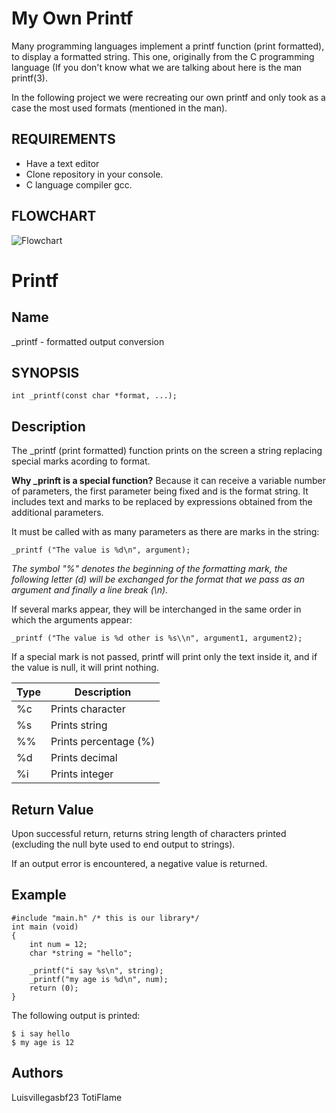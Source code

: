 # My Own Printf
Many programming languages implement a printf function (print formatted), to display a formatted string. This one, originally from the C programming language (If you don't know what we are talking about here is the man printf(3).

In the following project we were recreating our own printf and only took as a case the most used formats (mentioned in the man).

## REQUIREMENTS
 - Have a text editor
 - Clone repository in your console.
 - C language compiler gcc.

## FLOWCHART
![Flowchart](https://user-images.githubusercontent.com/105667854/178328804-5365926c-510c-45a5-8673-d365b2f74d9c.png)

# Printf
## Name
_printf - formatted output conversion

## SYNOPSIS

	int _printf(const char *format, ...);

## Description

The _printf (print formatted) function prints on the screen a string replacing special marks acording to format.

**Why _prinft is a special function?**
Because it can receive a variable number of parameters, the first parameter being fixed and is the format string. It includes text and marks to be replaced by expressions obtained from the additional parameters.

It must be called with as many parameters as there are marks in the string:

	_printf ("The value is %d\n", argument);
*The symbol "%" denotes the beginning of the formatting mark, the following letter (d) will be exchanged for the format that we pass as an argument and finally a line break (\n).*

If several marks appear, they will be interchanged in the same order in which the arguments appear:

	_printf ("The value is %d other is %s\\n", argument1, argument2);
If a special mark is not passed, printf will print only the text inside it, and if the value is null, it will print nothing.

|Type|Description  |
|--|--|
|%c|Prints character|
|%s|Prints string|
|%%|Prints percentage (%)|
|%d|Prints decimal|
|%i|Prints integer|

## Return Value
Upon successful return, returns string length of characters printed (excluding the null byte used to end output to strings).

If an output error is encountered, a negative value is returned.

## Example

	#include "main.h" /* this is our library*/
	int main (void)
	{ 
		int num = 12;
		char *string = "hello";
		
		_printf("i say %s\n", string);
		_printf("my age is %d\n", num);
		return (0);
	}
The following output is printed:

	$ i say hello 
	$ my age is 12

## Authors
Luisvillegasbf23 TotiFlame
